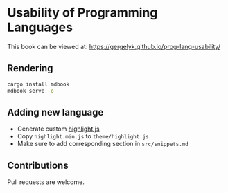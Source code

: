 # Usability of Programming Languages

This book can be viewed at: https://gergelyk.github.io/prog-lang-usability/

## Rendering

```sh
cargo install mdbook
mdbook serve -o
```

## Adding new language

- Generate custom [highlight.js](https://highlightjs.org/download)
- Copy `highlight.min.js` to `theme/highlight.js`
- Make sure to add corresponding section in `src/snippets.md`

## Contributions

Pull requests are welcome.
